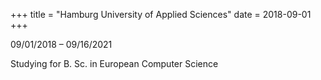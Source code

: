+++
title = "Hamburg University of Applied Sciences"
date = 2018-09-01
+++

09/01/2018 – 09/16/2021

Studying for B. Sc. in European Computer Science